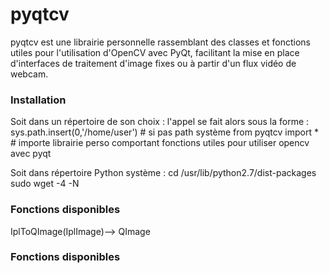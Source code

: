 pyqtcv
======

pyqtcv est une librairie personnelle rassemblant des classes et fonctions utiles pour l'utilisation d'OpenCV avec PyQt, facilitant la mise en place d'interfaces de traitement d'image fixes ou à partir d'un flux vidéo de webcam. 

### Installation 

Soit dans un répertoire de son choix : l'appel se fait alors sous la forme : 
sys.path.insert(0,'/home/user') # si pas path système
from pyqtcv import * # importe librairie perso comportant fonctions utiles pour utiliser opencv avec pyqt

Soit dans répertoire Python système : 
cd /usr/lib/python2.7/dist-packages   
sudo wget -4 -N   


### Fonctions disponibles 
IplToQImage(IplImage)--> QImage

### Fonctions disponibles 
